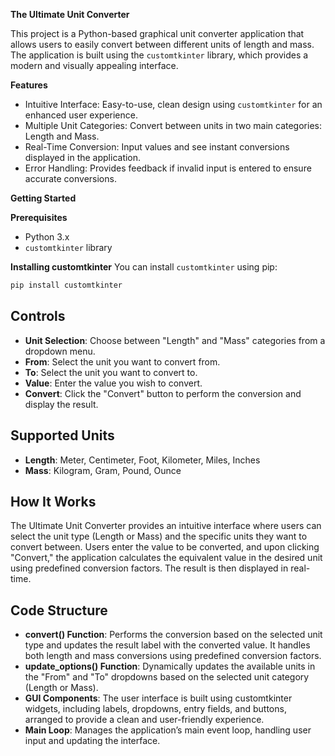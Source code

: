 **The Ultimate Unit Converter**

This project is a Python-based graphical unit converter application that allows users to easily convert between different units of length and mass. The application is built using the `customtkinter` library, which provides a modern and visually appealing interface.

**Features**

- Intuitive Interface: Easy-to-use, clean design using `customtkinter` for an enhanced user experience.
- Multiple Unit Categories: Convert between units in two main categories: Length and Mass.
- Real-Time Conversion: Input values and see instant conversions displayed in the application.
- Error Handling: Provides feedback if invalid input is entered to ensure accurate conversions.

**Getting Started**

**Prerequisites**
- Python 3.x
- `customtkinter` library

**Installing customtkinter**
You can install `customtkinter` using pip:

```bash
pip install customtkinter
```

## Controls

- **Unit Selection**: Choose between "Length" and "Mass" categories from a dropdown menu.
- **From**: Select the unit you want to convert from.
- **To**: Select the unit you want to convert to.
- **Value**: Enter the value you wish to convert.
- **Convert**: Click the "Convert" button to perform the conversion and display the result.

## Supported Units

- **Length**: Meter, Centimeter, Foot, Kilometer, Miles, Inches
- **Mass**: Kilogram, Gram, Pound, Ounce

## How It Works

The Ultimate Unit Converter provides an intuitive interface where users can select the unit type (Length or Mass) and the specific units they want to convert between. Users enter the value to be converted, and upon clicking "Convert," the application calculates the equivalent value in the desired unit using predefined conversion factors. The result is then displayed in real-time.

## Code Structure

- **convert() Function**: Performs the conversion based on the selected unit type and updates the result label with the converted value. It handles both length and mass conversions using predefined conversion factors.
- **update_options() Function**: Dynamically updates the available units in the "From" and "To" dropdowns based on the selected unit category (Length or Mass).
- **GUI Components**: The user interface is built using customtkinter widgets, including labels, dropdowns, entry fields, and buttons, arranged to provide a clean and user-friendly experience.
- **Main Loop**: Manages the application’s main event loop, handling user input and updating the interface.
